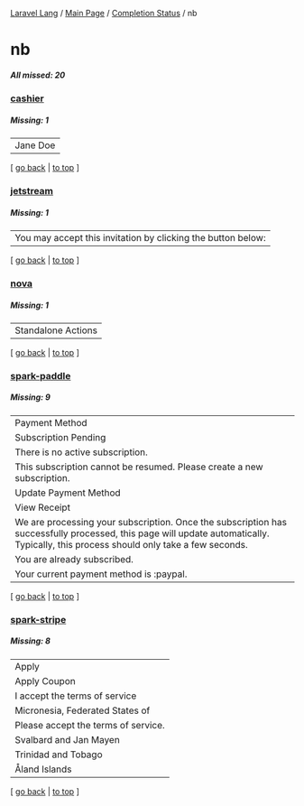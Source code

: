 [Laravel Lang](https://github.com/Laravel-Lang/lang) / [Main Page](../index.md) / [Completion Status](../status.md) / nb

# nb

##### All missed: 20


### [cashier](https://github.com/Laravel-Lang/lang/blob/master/locales/nb/packages/cashier.json)

##### Missing: 1

<table >
<tr><td align="left" >
Jane Doe
</td>
</tr>

</table>


[ [go back](../status.md) | [to top](#) ]

### [jetstream](https://github.com/Laravel-Lang/lang/blob/master/locales/nb/packages/jetstream.json)

##### Missing: 1

<table >
<tr><td align="left" >
You may accept this invitation by clicking the button below:
</td>
</tr>

</table>


[ [go back](../status.md) | [to top](#) ]

### [nova](https://github.com/Laravel-Lang/lang/blob/master/locales/nb/packages/nova.json)

##### Missing: 1

<table >
<tr><td align="left" >
Standalone Actions
</td>
</tr>

</table>


[ [go back](../status.md) | [to top](#) ]

### [spark-paddle](https://github.com/Laravel-Lang/lang/blob/master/locales/nb/packages/spark-paddle.json)

##### Missing: 9

<table >
<tr><td align="left" >
Payment Method
</td>
</tr>
<tr><td align="left" >
Subscription Pending
</td>
</tr>
<tr><td align="left" >
There is no active subscription.
</td>
</tr>
<tr><td align="left" >
This subscription cannot be resumed. Please create a new subscription.
</td>
</tr>
<tr><td align="left" >
Update Payment Method
</td>
</tr>
<tr><td align="left" >
View Receipt
</td>
</tr>
<tr><td align="left" >
We are processing your subscription. Once the subscription has successfully processed, this page will update automatically. Typically, this process should only take a few seconds.
</td>
</tr>
<tr><td align="left" >
You are already subscribed.
</td>
</tr>
<tr><td align="left" >
Your current payment method is :paypal.
</td>
</tr>

</table>


[ [go back](../status.md) | [to top](#) ]

### [spark-stripe](https://github.com/Laravel-Lang/lang/blob/master/locales/nb/packages/spark-stripe.json)

##### Missing: 8

<table >
<tr><td align="left" >
Apply
</td>
</tr>
<tr><td align="left" >
Apply Coupon
</td>
</tr>
<tr><td align="left" >
I accept the terms of service
</td>
</tr>
<tr><td align="left" >
Micronesia, Federated States of
</td>
</tr>
<tr><td align="left" >
Please accept the terms of service.
</td>
</tr>
<tr><td align="left" >
Svalbard and Jan Mayen
</td>
</tr>
<tr><td align="left" >
Trinidad and Tobago
</td>
</tr>
<tr><td align="left" >
Åland Islands
</td>
</tr>

</table>


[ [go back](../status.md) | [to top](#) ]

